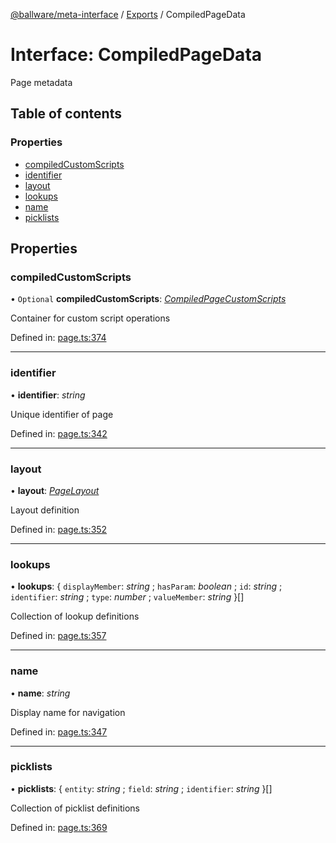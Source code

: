[@ballware/meta-interface](../README.md) / [Exports](../modules.md) / CompiledPageData

# Interface: CompiledPageData

Page metadata

## Table of contents

### Properties

- [compiledCustomScripts](compiledpagedata.md#compiledcustomscripts)
- [identifier](compiledpagedata.md#identifier)
- [layout](compiledpagedata.md#layout)
- [lookups](compiledpagedata.md#lookups)
- [name](compiledpagedata.md#name)
- [picklists](compiledpagedata.md#picklists)

## Properties

### compiledCustomScripts

• `Optional` **compiledCustomScripts**: [*CompiledPageCustomScripts*](compiledpagecustomscripts.md)

Container for custom script operations

Defined in: [page.ts:374](https://github.com/ballware/ballware-client/blob/88ab695/packages/meta-interface/src/page.ts#L374)

___

### identifier

• **identifier**: *string*

Unique identifier of page

Defined in: [page.ts:342](https://github.com/ballware/ballware-client/blob/88ab695/packages/meta-interface/src/page.ts#L342)

___

### layout

• **layout**: [*PageLayout*](pagelayout.md)

Layout definition

Defined in: [page.ts:352](https://github.com/ballware/ballware-client/blob/88ab695/packages/meta-interface/src/page.ts#L352)

___

### lookups

• **lookups**: { `displayMember`: *string* ; `hasParam`: *boolean* ; `id`: *string* ; `identifier`: *string* ; `type`: *number* ; `valueMember`: *string*  }[]

Collection of lookup definitions

Defined in: [page.ts:357](https://github.com/ballware/ballware-client/blob/88ab695/packages/meta-interface/src/page.ts#L357)

___

### name

• **name**: *string*

Display name for navigation

Defined in: [page.ts:347](https://github.com/ballware/ballware-client/blob/88ab695/packages/meta-interface/src/page.ts#L347)

___

### picklists

• **picklists**: { `entity`: *string* ; `field`: *string* ; `identifier`: *string*  }[]

Collection of picklist definitions

Defined in: [page.ts:369](https://github.com/ballware/ballware-client/blob/88ab695/packages/meta-interface/src/page.ts#L369)
